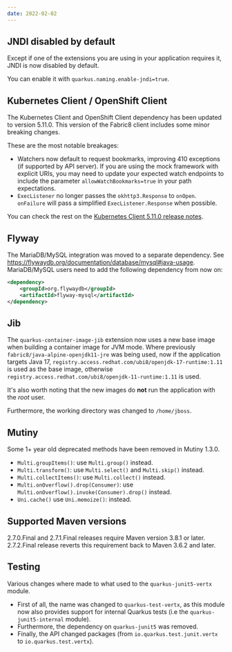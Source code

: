 ```yaml
---
date: 2022-02-02
---
```

## JNDI disabled by default

Except if one of the extensions you are using in your application requires it, JNDI is now disabled by default.

You can enable it with `quarkus.naming.enable-jndi=true`.

## Kubernetes Client / OpenShift Client

The Kubernetes Client and OpenShift Client dependency has been updated to version 5.11.0. This version of the Fabric8 client includes some minor breaking changes.

These are the most notable breakages:

- Watchers now default to request bookmarks, improving 410 exceptions (if supported by API server).
  If you are using the mock framework with explicit URIs, you may need to update your expected watch endpoints to include the parameter `allowWatchBookmarks=true` in your path expectations.
- `ExecListener` no longer passes the `okhttp3.Response` to `onOpen`.
  `onFailure` will pass a simplified `ExecListener.Response` when possible.

You can check the rest on the [Kubernetes Client 5.11.0 release notes](https://github.com/fabric8io/kubernetes-client/blob/master/CHANGELOG.md#note-breaking-changes-in-the-api-1).

## Flyway

The MariaDB/MySQL integration was moved to a separate dependency. See https://flywaydb.org/documentation/database/mysql#java-usage. MariaDB/MySQL users need to add the following dependency from now on:

```xml
<dependency>
    <groupId>org.flywaydb</groupId>
    <artifactId>flyway-mysql</artifactId>
</dependency>
```

## Jib

The `quarkus-container-image-jib` extension now uses a new base image when building a container image for JVM mode.
Where previously `fabric8/java-alpine-openjdk11-jre` was being used, now if the application targets Java 17, `registry.access.redhat.com/ubi8/openjdk-17-runtime:1.11` is used as the base image, otherwise `registry.access.redhat.com/ubi8/openjdk-11-runtime:1.11` is used.

It's also worth noting that the new images do **not** run the application with the _root_ user.

Furthermore, the working directory was changed to `/home/jboss`.

## Mutiny

Some 1+ year old deprecated methods have been removed in Mutiny 1.3.0.

- `Multi.groupItems()`: use `Multi.group()` instead.
- `Multi.transform()`: use `Multi.select()` and `Multi.skip()` instead.
- `Multi.collectItems()`: use `Multi.collect()` instead.
- `Multi.onOverflow().drop(Consumer)`: use `Multi.onOverflow().invoke(Consumer).drop()` instead.
- `Uni.cache()` use `Uni.memoize()`: instead.

## Supported Maven versions

2.7.0.Final and 2.7.1.Final releases require Maven version 3.8.1 or later. 2.7.2.Final release reverts this requirement back to Maven 3.6.2 and later.

## Testing

Various changes where made to what used to the `quarkus-junit5-vertx` module.
- First of all, the name was changed to `quarkus-test-vertx`, as this module now also provides support for internal Quarkus tests (i.e the `quarkus-junit5-internal` module). 
- Furthermore, the dependency on `quarkus-junit5` was removed.
- Finally, the API changed packages (from `io.quarkus.test.junit.vertx` to `io.quarkus.test.vertx`).